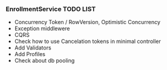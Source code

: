 ### EnrollmentService TODO LIST

- Concurrency Token / RowVersion, Optimistic Concurrency
- Exception middlewere
- CQRS
- Check how to use Cancelation tokens in minimal controller
- Add Validators
- Add Profiles
- Check about db pooling

